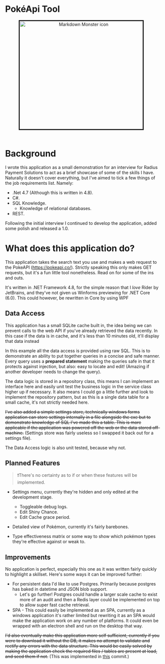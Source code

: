 # PokéApi Tool

<div align="center">
<img src="https://i.imgur.com/rf6WdtT.png" alt="Markdown Monster icon" style="margin-right: 10px; border-style: solid; margin-bottom: 20px;" width="400" height="350"/>
</div>

# Background

I wrote this application as a small demonstration for an interview for Radius Payment Solutions to act as a brief showcase of some of the skills I have. Naturally it doesn't cover everything, but I've aimed to tick a few things of the job requirements list. Namely:

- .Net 4.7 (Although this is written in 4.8).
- C#.
- SQL Knowledge.
    - Knowledge of relational databases.
- REST.

Following the initial interview I continued to develop the application, added some polish and released a 1.0.


# What does this application do?
This application takes the search text you use and makes a web request to the PokeAPI (https://pokeapi.co/). Strictly speaking this only makes GET requests, but it's a fun little tool nonetheless. Read on for some of the ins and outs.

It's written in .NET Framework 4.8, for the simple reason that I *love* Rider by JetBrains, and they've not given us Winforms previewing for .NET Core (6.0). This could however, be rewritten in Core by using WPF

## Data Access
This application has a small SQLite cache built in, the idea being we can prevent calls to the web API if you've already retrieved the data recently. In this case if the data is in cache, and it's less than 10 minutes old, it'll display that data instead

In this example all the data access is provided using raw SQL. This is to demonstrate an ability to put together queries in a concise and safe manner. Every query uses a **prepared statement** making the queries safe in that it protects against injection, but also: easy to locate and edit! (Amazing if another developer needs to change the query).

The data logic is stored in a repository class, this means I can implement an interface here and easily unit test the business logic in the service class higher up if necessary. It also means I could go a little further and look to implement the repository pattern, but as this is a single data table for a small cache, it's not strictly needed here.

~~I've also added a simple settings store, technically windows forms application can store settings internally in a file alongside the exe but to demonstrate knowledge of SQL I've made this a table. This is more applicable if the application was powered off the web or the data stored off-machine.~~
(Settings store was fairly useless so I swapped it back out for a settings file).

The Data Access logic is also unit tested, because why not.

## Planned Features
> ❗There's no certainty as to if or when these features will be implemented.

- Settings menu, currently they're hidden and only edited at the development stage.
  - Toggleable debug logs.
  - Edit Shiny Chance.
  - Edit Cache grace period.


- Detailed view of Pokémon, currently it's fairly barebones.
- Type effectiveness matrix or some way to show which pokémon types they're effective against or weak to.

## Improvements

No application is perfect, especially this one as it was written fairly quickly to highlight a skillset. Here's some ways it can be improved further:

- For persistent data I'd like to use Postgres. Primarily because postgres has baked in datetime and JSON blob support.
	- Let's go further! Postgres could handle a larger scale cache to exist more of an audit and then a Redis layer could be implemented on top to allow super fast cache retrieval.
- SPA - This could easily be implemented as an SPA, currently as a windows application it's rather limited but rewriting it as an SPA would make the application work on any number of platforms. It could even be wrapped with an electron shell and run on the desktop that way.

~~I'd also eventually make this application more self sufficient, currently if you were to download it without the DB, it makes no attempt to validate and rectify any errors with the data structure. This would be easily solved by making the application check the required files / tables are present at load, and seed them if not.~~
(This was implemented in [this](https://github.com/jakeahumphreys/PokeApiTechDemo/commit/cf798104e49cbe6b50a0d26e9e8bf086e32aca7d) commit.)
